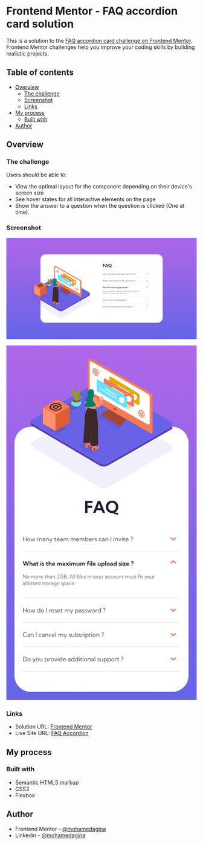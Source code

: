 # Frontend Mentor - FAQ accordion card solution

This is a solution to the [FAQ accordion card challenge on Frontend Mentor](https://www.frontendmentor.io/challenges/faq-accordion-card-XlyjD0Oam). Frontend Mentor challenges help you improve your coding skills by building realistic projects.

## Table of contents

- [Overview](#overview)
  - [The challenge](#the-challenge)
  - [Screenshot](#screenshot)
  - [Links](#links)
- [My process](#my-process)
  - [Built with](#built-with)
- [Author](#author)

## Overview

### The challenge

Users should be able to:

- View the optimal layout for the component depending on their device's screen size
- See hover states for all interactive elements on the page
- Show the answer to a question when the question is clicked (One at time).

### Screenshot

![Design preview for the FAQ accordion card coding challenge](./screenshots/desktop-1440.png)

![Design preview for the FAQ accordion card coding challenge](./screenshots/mobile-375.png)

### Links

- Solution URL: [Frontend Mentor](https://www.frontendmentor.io/solutions/faq-accordion-card-ExSerXjpBH)
- Live Site URL: [FAQ Accordion](https://faq-accordion-mohamedagina.vercel.app/)

## My process

### Built with

- Semantic HTML5 markup
- CSS3
- Flexbox

## Author

- Frontend Mentor - [@mohamedagina](https://www.frontendmentor.io/profile/mohamedagina)
- Linkedin - [@mohamedagina](https://www.linkedin.com/in/mohamed-agina/)
